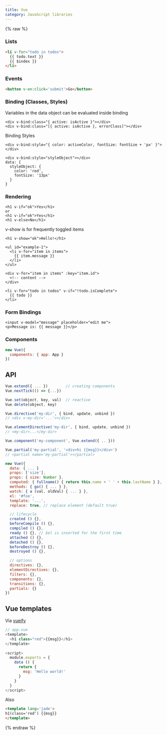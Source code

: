 ```yaml
---
title: Vue
category: JavaScript libraries
---
```


{% raw %}

### Lists

```html
<li v-for="todo in todos">
  {{ todo.text }}
  {{ $index }}
</li>
```

### Events

```html
<button v-on:click='submit'>Go</button>
```

### Binding (Classes, Styles)

Variables in the data object can be evaluated inside binding
```
<div v-bind:class="{ active: isActive }"></div>
<div v-bind:class="[{ active: isActive }, errorClass]"></div>
```

Binding Styles
```
<div v-bind:style="{ color: activeColor, fontSize: fontSize + 'px' }"></div>
```

```
<div v-bind:style="styleObject"></div>
data: {
  styleObject: {
    color: 'red',
    fontSize: '13px'
  }
}
```

### Rendering
```
<h1 v-if="ok">Yes</h1>
or
<h1 v-if="ok">Yes</h1>
<h1 v-else>No</h1>
```

v-show is for frequently toggled items
```
<h1 v-show="ok">Hello!</h1>
```

```
<ul id="example-1">
  <li v-for="item in items">
    {{ item.message }}
  </li>
</ul>
```

```
<div v-for="item in items" :key="item.id">
  <!-- content -->
</div>
```

```
<li v-for="todo in todos" v-if="!todo.isComplete">
  {{ todo }}
</li>
```

### Form Bindings
```
<input v-model="message" placeholder="edit me">
<p>Message is: {{ message }}</p>
```

### Components

```js
new Vue({
  components: { app: App }
})
```

## API

```js
Vue.extend({ ... })        // creating components
Vue.nextTick(() => {...})

Vue.set(object, key, val)  // reactive
Vue.delete(object, key)

Vue.directive('my-dir', { bind, update, unbind })
// <div v-my-dir='...'></div>

Vue.elementDirective('my-dir', { bind, update, unbind })
// <my-dir>...</my-dir>

Vue.component('my-component', Vue.extend({ .. }))

Vue.partial('my-partial', '<div>hi {{msg}}</div>')
// <partial name='my-partial'></partial>
```

```js
new Vue({
  data: { ... }
  props: ['size'],
  props: { size: Number },
  computed: { fullname() { return this.name + ' ' + this.lastName } },
  methods: { go() { ... } },
  watch: { a (val, oldVal) { ... } },
  el: '#foo',
  template: '...',
  replace: true, // replace element (default true)

  // lifecycle
  created () {},
  beforeCompile () {},
  compiled () {},
  ready () {}, // $el is inserted for the first time
  attached () {},
  detached () {},
  beforeDestroy () {},
  destroyed () {},

  // options
  directives: {},
  elementDirectives: {},
  filters: {},
  components: {},
  transitions: {},
  partials: {}
})
```

## Vue templates
Via [vueify](https://www.npmjs.com/package/vueify)

```js
// app.vue
<template>
  <h1 class="red">{{msg}}</h1>
</template>
 
<script>
  module.exports = {
    data () {
      return {
        msg: 'Hello world!'
      }
    }
  }
</script> 
```

Also

```html
<template lang='jade'>
h1(class='red') {{msg}}
</template>
```

{% endraw %}
